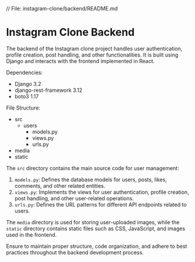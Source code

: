 // File: instagram-clone/backend/README.md

# Instagram Clone Backend

The backend of the Instagram clone project handles user authentication, profile creation, post handling, and other functionalities. It is built using Django and interacts with the frontend implemented in React.

Dependencies:
- Django 3.2
- django-rest-framework 3.12
- boto3 1.17

File Structure:
- src
  - users
    - models.py
    - views.py
    - urls.py
- media
- static

The `src` directory contains the main source code for user management:
1. `models.py`: Defines the database models for users, posts, likes, comments, and other related entities.
2. `views.py`: Implements the views for user authentication, profile creation, post handling, and other user-related operations.
3. `urls.py`: Defines the URL patterns for different API endpoints related to users.

The `media` directory is used for storing user-uploaded images, while the `static` directory contains static files such as CSS, JavaScript, and images used in the frontend.

Ensure to maintain proper structure, code organization, and adhere to best practices throughout the backend development process.